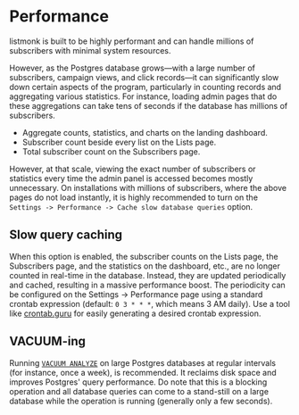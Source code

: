 # Performance

listmonk is built to be highly performant and can handle millions of subscribers with minimal system resources.

However, as the Postgres database grows—with a large number of subscribers, campaign views, and click records—it can significantly slow down certain aspects of the program, particularly in counting records and aggregating various statistics. For instance, loading admin pages that do these aggregations can take tens of seconds if the database has millions of subscribers.

- Aggregate counts, statistics, and charts on the landing dashboard.
- Subscriber count beside every list on the Lists page.
- Total subscriber count on the Subscribers page.

However, at that scale, viewing the exact number of subscribers or statistics every time the admin panel is accessed becomes mostly unnecessary. On installations with millions of subscribers, where the above pages do not load instantly, it is highly recommended to turn on the `Settings -> Performance -> Cache slow database queries` option.

## Slow query caching

When this option is enabled, the subscriber counts on the Lists page, the Subscribers page, and the statistics on the dashboard, etc., are no longer counted in real-time in the database. Instead, they are updated periodically and cached, resulting in a massive performance boost. The periodicity can be configured on the Settings -> Performance page using a standard crontab expression (default: `0 3 * * *`, which means 3 AM daily). Use a tool like [crontab.guru](https://crontab.guru) for easily generating a desired crontab expression.

## VACUUM-ing
Running [`VACUUM ANALYZE`](https://www.postgresql.org/docs/current/sql-vacuum.html) on large Postgres databases at regular intervals (for instance, once a week), is recommended. It reclaims disk space and improves Postgres' query performance. Do note that this is a blocking operation and all database queries can come to a stand-still on a large database while the operation is running (generally only a few seconds).
